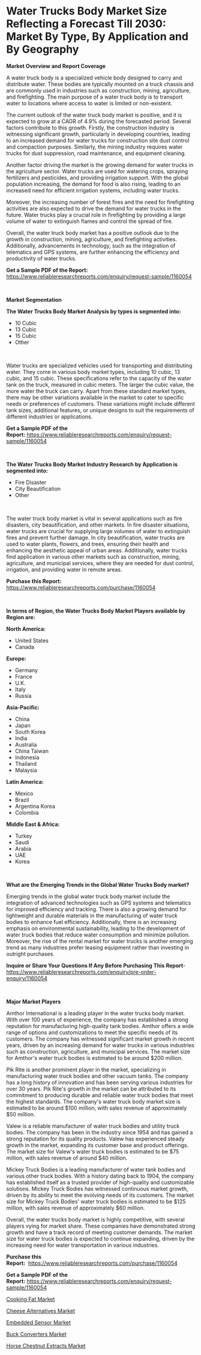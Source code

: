 <p><h1>Water Trucks Body Market Size Reflecting a Forecast Till 2030: Market By Type, By Application and By Geography</h1></p><p><strong>Market Overview and Report Coverage</strong></p>
<p><p>A water truck body is a specialized vehicle body designed to carry and distribute water. These bodies are typically mounted on a truck chassis and are commonly used in industries such as construction, mining, agriculture, and firefighting. The main purpose of a water truck body is to transport water to locations where access to water is limited or non-existent.</p><p>The current outlook of the water truck body market is positive, and it is expected to grow at a CAGR of 4.9% during the forecasted period. Several factors contribute to this growth. Firstly, the construction industry is witnessing significant growth, particularly in developing countries, leading to an increased demand for water trucks for construction site dust control and compaction purposes. Similarly, the mining industry requires water trucks for dust suppression, road maintenance, and equipment cleaning.</p><p>Another factor driving the market is the growing demand for water trucks in the agriculture sector. Water trucks are used for watering crops, spraying fertilizers and pesticides, and providing irrigation support. With the global population increasing, the demand for food is also rising, leading to an increased need for efficient irrigation systems, including water trucks.</p><p>Moreover, the increasing number of forest fires and the need for firefighting activities are also expected to drive the demand for water trucks in the future. Water trucks play a crucial role in firefighting by providing a large volume of water to extinguish flames and control the spread of fire.</p><p>Overall, the water truck body market has a positive outlook due to the growth in construction, mining, agriculture, and firefighting activities. Additionally, advancements in technology, such as the integration of telematics and GPS systems, are further enhancing the efficiency and productivity of water trucks.</p></p>
<p><strong>Get a Sample PDF of the Report:</strong> <a href="https://www.reliableresearchreports.com/enquiry/request-sample/1160054">https://www.reliableresearchreports.com/enquiry/request-sample/1160054</a></p>
<p>&nbsp;</p>
<p><strong>Market Segmentation</strong></p>
<p><strong>The Water Trucks Body Market Analysis by types is segmented into:</strong></p>
<p><ul><li>10 Cubic</li><li>13 Cubic</li><li>15 Cubic</li><li>Other</li></ul></p>
<p>&nbsp;</p>
<p><p>Water trucks are specialized vehicles used for transporting and distributing water. They come in various body market types, including 10 cubic, 13 cubic, and 15 cubic. These specifications refer to the capacity of the water tank on the truck, measured in cubic meters. The larger the cubic value, the more water the truck can carry. Apart from these standard market types, there may be other variations available in the market to cater to specific needs or preferences of customers. These variations might include different tank sizes, additional features, or unique designs to suit the requirements of different industries or applications.</p></p>
<p><strong>Get a Sample PDF of the Report:</strong>&nbsp;<a href="https://www.reliableresearchreports.com/enquiry/request-sample/1160054">https://www.reliableresearchreports.com/enquiry/request-sample/1160054</a></p>
<p>&nbsp;</p>
<p><strong>The Water Trucks Body Market Industry Research by Application is segmented into:</strong></p>
<p><ul><li>Fire Disaster</li><li>City Beautification</li><li>Other</li></ul></p>
<p>&nbsp;</p>
<p><p>The water truck body market is vital in several applications such as fire disasters, city beautification, and other markets. In fire disaster situations, water trucks are crucial for supplying large volumes of water to extinguish fires and prevent further damage. In city beautification, water trucks are used to water plants, flowers, and trees, ensuring their health and enhancing the aesthetic appeal of urban areas. Additionally, water trucks find application in various other markets such as construction, mining, agriculture, and municipal services, where they are needed for dust control, irrigation, and providing water in remote areas.</p></p>
<p><strong>Purchase this Report:</strong>&nbsp; <a href="https://www.reliableresearchreports.com/purchase/1160054">https://www.reliableresearchreports.com/purchase/1160054</a></p>
<p>&nbsp;</p>
<p><strong>In terms of Region, the Water Trucks Body Market Players available by Region are:</strong></p>
<p>
    <p> <strong> North America: </strong>
        <ul>
            <li>United States</li>
            <li>Canada</li>
        </ul>
        </p> 
    <p> <strong> Europe: </strong>
        <ul>
            <li>Germany</li>
            <li>France</li>
            <li>U.K.</li>
            <li>Italy</li>
            <li>Russia</li>
        </ul>
        </p> 
    <p> <strong> Asia-Pacific: </strong>
        <ul>
            <li>China</li>
            <li>Japan</li>
            <li>South Korea</li>
            <li>India</li>
            <li>Australia</li>
            <li>China Taiwan</li>
            <li>Indonesia</li>
            <li>Thailand</li>
            <li>Malaysia</li>
        </ul>
        </p> 
    <p> <strong> Latin America: </strong>
        <ul>
            <li>Mexico</li>
            <li>Brazil</li>
            <li>Argentina Korea</li>
            <li>Colombia</li>
        </ul>
        </p> 
    <p> <strong> Middle East & Africa: </strong>
        <ul>
            <li>Turkey</li>
            <li>Saudi</li>
            <li>Arabia</li>
            <li>UAE</li>
            <li>Korea</li>
        </ul>
    </p>
    </p>
<p>&nbsp;</p>
<p><strong>What are the Emerging Trends in the Global Water Trucks Body market?</strong></p>
<p><p>Emerging trends in the global water truck body market include the integration of advanced technologies such as GPS systems and telematics for improved efficiency and tracking. There is also a growing demand for lightweight and durable materials in the manufacturing of water truck bodies to enhance fuel efficiency. Additionally, there is an increasing emphasis on environmental sustainability, leading to the development of water truck bodies that reduce water consumption and minimize pollution. Moreover, the rise of the rental market for water trucks is another emerging trend as many industries prefer leasing equipment rather than investing in outright purchases.</p></p>
<p><strong>Inquire or Share Your Questions If Any Before Purchasing This Report</strong>- <a href="https://www.reliableresearchreports.com/enquiry/pre-order-enquiry/1160054">https://www.reliableresearchreports.com/enquiry/pre-order-enquiry/1160054</a></p>
<p>&nbsp;</p>
<p><strong>Major Market Players</strong></p>
<p><p>Amthor International is a leading player in the water trucks body market. With over 100 years of experience, the company has established a strong reputation for manufacturing high-quality tank bodies. Amthor offers a wide range of options and customizations to meet the specific needs of its customers. The company has witnessed significant market growth in recent years, driven by an increasing demand for water trucks in various industries such as construction, agriculture, and municipal services. The market size for Amthor's water truck bodies is estimated to be around $200 million.</p><p>Pik Rite is another prominent player in the market, specializing in manufacturing water truck bodies and other vacuum tanks. The company has a long history of innovation and has been serving various industries for over 30 years. Pik Rite's growth in the market can be attributed to its commitment to producing durable and reliable water truck bodies that meet the highest standards. The company's water truck body market size is estimated to be around $100 million, with sales revenue of approximately $50 million.</p><p>Valew is a reliable manufacturer of water truck bodies and utility truck bodies. The company has been in the industry since 1954 and has gained a strong reputation for its quality products. Valew has experienced steady growth in the market, expanding its customer base and product offerings. The market size for Valew's water truck bodies is estimated to be $75 million, with sales revenue of around $40 million.</p><p>Mickey Truck Bodies is a leading manufacturer of water tank bodies and various other truck bodies. With a history dating back to 1904, the company has established itself as a trusted provider of high-quality and customizable solutions. Mickey Truck Bodies has witnessed continuous market growth, driven by its ability to meet the evolving needs of its customers. The market size for Mickey Truck Bodies' water truck bodies is estimated to be $125 million, with sales revenue of approximately $60 million.</p><p>Overall, the water trucks body market is highly competitive, with several players vying for market share. These companies have demonstrated strong growth and have a track record of meeting customer demands. The market size for water truck bodies is expected to continue expanding, driven by the increasing need for water transportation in various industries.</p></p>
<p><strong>Purchase this Report:</strong>&nbsp;&nbsp;<a href="https://www.reliableresearchreports.com/purchase/1160054">https://www.reliableresearchreports.com/purchase/1160054</a></p>
<p></p>
<p><strong>Get a Sample PDF of the Report:</strong>&nbsp;<a href="https://www.reliableresearchreports.com/enquiry/request-sample/1160054">https://www.reliableresearchreports.com/enquiry/request-sample/1160054</a></p>
<p><p><a href="https://www.linkedin.com/pulse/decoding-cooking-fat-market-deep-dive-latest-trends-segmentation-meibe/">Cooking Fat Market</a></p><p><a href="https://www.linkedin.com/pulse/decoding-cheese-alternatives-market-deep-dive-latest-trends-5emye/">Cheese Alternatives Market</a></p><p><a href="https://medium.com/@jazminjones30/embedded-sensor-market-size-growth-forecast-2023-2030-58e26731df62">Embedded Sensor Market</a></p><p><a href="https://medium.com/@aliciahaley1989/buck-converters-market-size-growth-forecast-2023-2030-6f50e73d4c3b">Buck Converters Market</a></p><p><a href="https://www.linkedin.com/pulse/horse-chestnut-extracts-market-size-share-amp-trends-analysis-zlege/">Horse Chestnut Extracts Market</a></p></p>